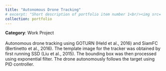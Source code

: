 ```yaml
---
title: "Autonomous Drone Tracking"
# excerpt: "Short description of portfolio item number 1<br/><img src='/images/500x300.png'>"
collection: portfolio
---
```


**Category**: Work Project<br/><br/>
Autonomous drone tracking using GOTURN (Held et al., 2016) and SiamFC (Bertinetto et al., 2016). The template image for the tracker was obtained by first running SSD (Liu et al., 2015). The bounding box was then processed using exponential filter. The drone autonomously follows the target using PID controller.
